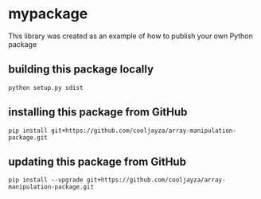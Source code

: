 # mypackage
This library was created as an example of how to publish your own Python  package


## building this package locally
`python setup.py sdist`

## installing this package from GitHub
`pip install git+https://github.com/cooljayza/array-manipulation-package.git`

## updating this package from GitHub
`pip install --upgrade git+https://github.com/cooljayza/array-manipulation-package.git`

